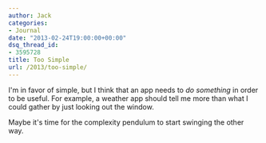 ```yaml
---
author: Jack
categories:
- Journal
date: "2013-02-24T19:00:00+00:00"
dsq_thread_id:
- 3595728
title: Too Simple
url: /2013/too-simple/
---
```


I'm in favor of simple, but I think that an app needs to _do something_ in order to be useful. For example, a weather app should tell me more than what I could gather by just looking out the window. 

Maybe it's time for the complexity pendulum to start swinging the other way.